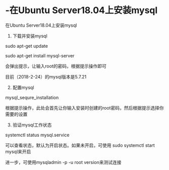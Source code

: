 # -在Ubuntu Server18.04上安装mysql
在Ubuntu Server18.04上安装mysql


1. 下载并安装mysql

sudo apt-get update

sudo apt-get install mysql-server

会弹出提示，让输入root的密码，根据提示操作即可

目前（2018-2-24）的mysql版本是5.7.21

2. 配置mysql

mysql_sequre_installation

根据提示操作，此处会首先让你输入安装时创建的root密码，然后根据提示选择你需要的设置

3. 验证mysql工作状态

systemctl status mysql.service

可以查看状态，默认为开启状态。如果未开启，可使用 sudo systemctl start mysql来开启

进一步，可使用mysqladmin -p -u root version来测试连接
